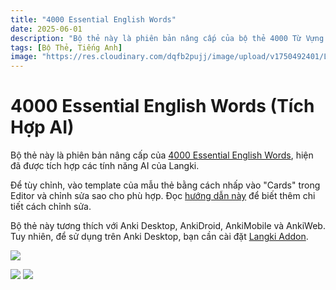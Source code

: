 ```yaml
---
title: "4000 Essential English Words"
date: 2025-06-01
description: "Bộ thẻ này là phiên bản nâng cấp của bộ thẻ 4000 Từ Vựng Tiếng Anh, hiện đã được tích hợp các tính năng AI của Langki."
tags: [Bộ Thẻ, Tiếng Anh]
image: "https://res.cloudinary.com/dqfb2pujj/image/upload/v1750492401/Langki/f1krbhqmp2phrbdmswel.png"
---
```


# 4000 Essential English Words (Tích Hợp AI)

Bộ thẻ này là phiên bản nâng cấp của [4000 Essential English Words](https://ankiweb.net/shared/info/1104981491), hiện đã được tích hợp các tính năng AI của Langki.

<!--truncate-->

Để tùy chỉnh, vào template của mẫu thẻ bằng cách nhấp vào "Cards" trong Editor và chỉnh sửa sao cho phù hợp. Đọc [hướng dẫn này](https://langki.net/vi/docs/langki_configuration) để biết thêm chi tiết cách chỉnh sửa.

Bộ thẻ này tương thích với Anki Desktop, AnkiDroid, AnkiMobile và AnkiWeb. Tuy nhiên, để sử dụng trên Anki Desktop, bạn cần cài đặt [Langki Addon](https://ankiweb.net/shared/info/1400986563).

![](https://res.cloudinary.com/dqfb2pujj/image/upload/v1750492139/Langki/wpl2vsguarqindjfryqj.png)

![](https://res.cloudinary.com/dqfb2pujj/image/upload/v1750492280/Langki/hnsxrssybvwuga7i0pdh.png)
![](https://res.cloudinary.com/dqfb2pujj/image/upload/v1750492296/Langki/d58jgiduy4ihdxshiivc.png)
